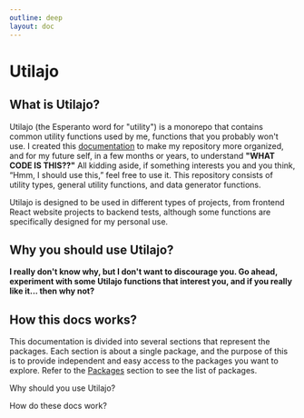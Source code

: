 ```yaml
---
outline: deep
layout: doc
---
```

# Utilajo

## What is Utilajo?

Utilajo (the Esperanto word for "utility") is a monorepo that contains common utility functions used by me, functions that you probably won't use. I created this [documentation](http://localhost:5173) to make my repository more organized, and for my future self, in a few months or years, to understand **"WHAT CODE IS THIS??"** All kidding aside, if something interests you and you think, “Hmm, I should use this,” feel free to use it. This repository consists of utility types, general utility functions, and data generator functions.

Utilajo is designed to be used in different types of projects, from frontend React website projects to backend tests, although some functions are specifically designed for my personal use.

## Why you should use Utilajo?

**I really don't know why, but I don't want to discourage you. Go ahead, experiment with some Utilajo functions that interest you, and if you really like it... then why not?**

## How this docs works?

This documentation is divided into several sections that represent the packages. Each section is about a single package, and the purpose of this is to provide independent and easy access to the packages you want to explore. Refer to the [Packages](/packages/) section to see the list of packages.




Why should you use Utilajo?


How do these docs work?
